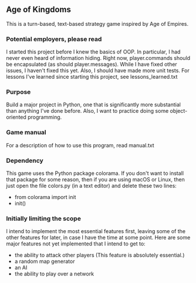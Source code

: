 ## Age of Kingdoms
This is a turn-based, text-based strategy game inspired by Age of Empires.

### Potential employers, please read
I started this project before I knew the basics of OOP. In particular, I had
never even heard of information hiding. Right now, player.commands should be
encapsulated (as should player.messages). While I have fixed other issues,
I haven't fixed this yet. Also, I should have made more unit tests. For
lessons I've learned since starting this project, see lessons_learned.txt

### Purpose
Build a major project in Python, one that is significantly more
substantial than anything I've done before. Also, I want to practice
doing some object-oriented programming.

### Game manual
For a description of how to use this program, read manual.txt

### Dependency
This game uses the Python package colorama. If you don't want to install that
package for some reason, then if you are using macOS or Linux, then just
open the file colors.py (in a text editor) and delete these two lines:

- from colorama import init
- init()

### Initially limiting the scope
I intend to implement the most essential features first, leaving some of the other
features for later, in case I have the time at some point. Here are some major
features not yet implemented that I intend to get to:
 - the ability to attack other players (This feature is absolutely essential.)
 - a random map generator
 - an AI
 - the ability to play over a network
